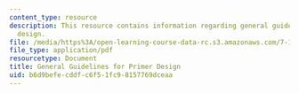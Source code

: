 ```yaml
---
content_type: resource
description: This resource contains information regarding general guidelines for primer
  design.
file: /media/https%3A/open-learning-course-data-rc.s3.amazonaws.com/7-15-experimental-molecular-genetics-spring-2015/b6d9befecddfc6f51fc98157769dceaa_MIT7_15S15_Primer_design.pdf
file_type: application/pdf
resourcetype: Document
title: General Guidelines for Primer Design
uid: b6d9befe-cddf-c6f5-1fc9-8157769dceaa
---
```

